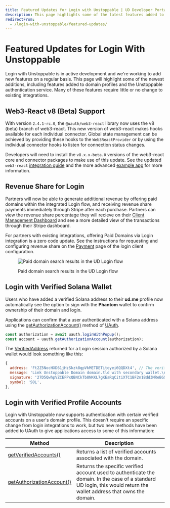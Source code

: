 ```yaml
---
title: Featured Updates for Login with Unstoppable | UD Developer Portal
description: This page highlights some of the latest features added to Unstoppable login and identity.
redirectFrom:
  - /login-with-unstoppable/featured-updates/
---
```


# Featured Updates for Login With Unstoppable

Login with Unstoppable is in active development and we're working to add new features on a regular basis. This page will highlight some of the newest additions, including features added to domain profiles and the Unstoppable authentication service. Many of these features require little or no change to existing integrations.

## Web3-React v8 (Beta) Support

With version `2.4.1-rc.0`, the `@uauth/web3-react` library now uses the v8 (beta) branch of web3-react. This new version of web3-react makes hooks available for each individual connector. Global state management can be achieved by providing these hooks to the `Web3ReactProvider` or by using the individual connector hooks to listen for connection status changes.

Developers will need to install the `v8.x.x-beta.0` versions of the web3-react core and connector packages to make use of this update. See the updated `web3-react` [integration guide](/login-with-unstoppable/login-integration-guides/web3-react-guide.md) and the more advanced [example app](https://github.com/unstoppabledomains/uauth/blob/main/examples/web3-react/) for more information.

## Revenue Share for Login

Partners will now be able to generate additional revenue by offering paid domains within the integrated Login flow, and receiving revenue share payments immediately through Stripe after each purchase. Partners can view the revenue share percentage they will recieve on their [Client Management Dashboard](https://dashboard.auth.unstoppabledomains.com) and see a more detailed view of the transactions through their Stripe dashboard.

For partners with existing integrations, offering Paid Domains via Login integration is a zero code update. See the instructions for requesting and configuring revenue share on the [Payment](/login-with-unstoppable/login-integration-guides/login-client-configuration.md#payment) page of the login client configuration.

<figure>

![Paid domain search results in the UD Login flow](/images/login-paid-domain-search.png "#width=50%")

<figcaption>Paid domain search results in the UD Login flow</figcaption>
</figure>

## Login with Verified Solana Wallet

Users who have added a verified Solana address to their **ud.me** profile now automatically see the option to sign with the **Phantom** wallet to confirm ownership of their domain and login.

Applications can confirm that a user authenticated with a Solana address using the [getAuthorizationAccount()](/login-with-unstoppable/libraries/uauth-js.md#getauthorizationaccount) method of [UAuth](/login-with-unstoppable/libraries/uauth-js.md).

```javascript
const authorization = await uauth.loginWithPopup();
const account = uauth.getAuthorizationAccount(authorization);
```

The [VerifiedAddress](/login-with-unstoppable/libraries/uauth-js.md#verifiedaddress) returned for a Login session authorized by a Solana wallet would look something like this:

```javascript
{
  address: 'Ft2Z5NocHXD61jHzSkzk8qpVkMETDETitoyei6QQDXt4', // The verified solana address
  message: 'Link Unstoppable Domain domain.tld with secondary wallet.\n    \n    {\n  "domain": "domain.tld",\n  "currency": "SOL",\n  "wallet": "Ft2Z5NocHXD61jHzSkzk8qpVkMETDETitoyei6QQDXt4"\n}',
  signature: '27D5QwhpVZCEFPxQBNCkTb8NKKL7gKEaRqCitiXTC1BF2n1Bdd3MReBGXaE2yi1Cz683hDchvEBuTXaHTVbc83q',
  symbol: 'SOL',
},
```

## Login with Verified Profile Accounts

Login with Unstoppable now supports authentication with certain verified accounts on a user's domain profile. This doesn't require an specific change from login integrations to work, but two new methods have been added to UAuth to give applications access to some of this information:

| Method                                                                                             | Description                                                                                                                                                           |
| -------------------------------------------------------------------------------------------------- | --------------------------------------------------------------------------------------------------------------------------------------------------------------------- |
| [getVerifiedAccounts()](/login-with-unstoppable/libraries/uauth-js.md#getverifiedaccounts)         | Returns a list of verified accounts associated with the domain.                                                                                                       |
| [getAuthorizationAccount()](/login-with-unstoppable/libraries/uauth-js.md#getauthorizationaccount) | Returns the specific verified account used to authenticate the domain. In the case of a standard UD login, this would return the wallet address that owns the domain. |
